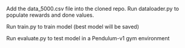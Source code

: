 Add the data_5000.csv file into the cloned repo. Run dataloader.py to populate rewards and done values. 

Run train.py to train model (best model will be saved)

Run evaluate.py to test model in a Pendulum-v1 gym environment 

